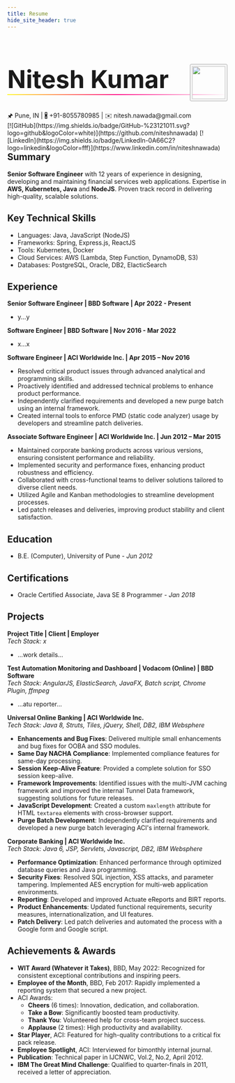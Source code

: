 ```yaml
---
title: Resume
hide_site_header: true
---
```

<h1 id="nitesh-kumar" style="font-size: 4em; border-bottom: 2px solid transparent; border-image: linear-gradient(0.25turn, rgba(255, 249, 34), rgba(255, 0, 128), rgba(56, 2, 155, 0)); border-image-slice: 1;">
  Nitesh Kumar
  <img src="https://avatars.githubusercontent.com/u/20726043" style="float: right; width: 1.35em; margin-bottom: -0.3em; border: solid whitesmoke 4px; border-radius: 2px; outline: solid darkgrey 1px;">
</h1>
<!--
# Nitesh Kumar
<img src="https://avatars.githubusercontent.com/u/20726043" style="float: right; width: 80px; margin-left: 12px; border: solid whitesmoke 4px; border-radius: 2px"/>
-->
🖈 Pune, IN | 🖁 +91-8055780985 | ✉ nitesh.nawada@gmail.com
<span style="float: right">
  [![GitHub](https://img.shields.io/badge/GitHub-%23121011.svg?logo=github&logoColor=white)](https://github.com/niteshnawada)
  [![LinkedIn](https://img.shields.io/badge/LinkedIn-0A66C2?logo=linkedin&logoColor=fff)](https://www.linkedin.com/in/niteshnawada)
</span>

## Summary
**Senior Software Engineer** with 12 years of experience in designing, developing and maintaining financial services web applications. Expertise in **AWS, Kubernetes, Java** and **NodeJS**. Proven track record in delivering high-quality, scalable solutions.

## Key Technical Skills
- Languages: Java, JavaScript (NodeJS)
- Frameworks: Spring, Express.js, ReactJS
- Tools: Kubernetes, Docker
- Cloud Services: AWS (Lambda, Step Function, DynamoDB, S3)
- Databases: PostgreSQL, Oracle, DB2, ElacticSearch

## Experience <!-- TODO: Update all projects -->
**Senior Software Engineer | BBD Software | Apr 2022 - Present**
-  y...y

**Software Engineer | BBD Software | Nov 2016 - Mar 2022**
-  x...x

**Software Engineer | ACI Worldwide Inc. | Apr 2015 – Nov 2016**
- Resolved critical product issues through advanced analytical and programming skills.
- Proactively identified and addressed technical problems to enhance product performance.
- Independently clarified requirements and developed a new purge batch using an internal framework.
- Created internal tools to enforce PMD (static code analyzer) usage by developers and streamline patch deliveries. 

**Associate Software Engineer | ACI Worldwide Inc. | Jun 2012 – Mar 2015**
- Maintained corporate banking products across various versions, ensuring consistent performance and reliability.
- Implemented security and performance fixes, enhancing product robustness and efficiency.
- Collaborated with cross-functional teams to deliver solutions tailored to diverse client needs.
- Utilized Agile and Kanban methodologies to streamline development processes.
- Led patch releases and deliveries, improving product stability and client satisfaction.

## Education
- B.E. (Computer), University of Pune - *Jun 2012*

## Certifications
- Oracle Certified Associate, Java SE 8 Programmer - *Jan 2018*

## Projects <!-- TODO: Update all projects -->
**Project Title | Client | Employer**
<br>*Tech Stack: x* 
- ...work details...

**Test Automation Monitoring and Dashboard | Vodacom (Online) | BBD Software**
<br>*Tech Stack: AngularJS, ElasticSearch, JavaFX, Batch script, Chrome Plugin, ffmpeg* 
- ...atu reporter...

**Universal Online Banking | ACI Worldwide Inc.**
<br>*Tech Stack: Java 8, Struts, Tiles, jQuery, Shell, DB2, IBM Websphere*
- **Enhancements and Bug Fixes**: Delivered multiple small enhancements and bug fixes for OOBA and SSO modules.
- **Same Day NACHA Compliance**: Implemented compliance features for same-day processing.
- **Session Keep-Alive Feature**: Provided a complete solution for SSO session keep-alive.
- **Framework Improvements**: Identified issues with the multi-JVM caching framework and improved the internal Tunnel Data framework, suggesting solutions for future releases.
- **JavaScript Development**: Created a custom `maxlength` attribute for HTML `textarea` elements with cross-browser support.
- **Purge Batch Development**: Independently clarified requirements and developed a new purge batch leveraging ACI's internal framework.

**Corporate Banking | ACI Worldwide Inc.**
<br>*Tech Stack: Java 6, JSP, Servlets, Javascript, DB2, IBM Websphere*
- **Performance Optimization**: Enhanced performance through optimized database queries and Java programming.
- **Security Fixes**: Resolved SQL injection, XSS attacks, and parameter tampering. Implemented AES encryption for multi-web application environments.
- **Reporting**: Developed and improved Actuate eReports and BIRT reports.
- **Product Enhancements**: Updated functional requirements, security measures, internationalization, and UI features.
- **Patch Delivery**: Led patch deliveries and automated the process with a Google form and Google script.



## Achievements & Awards
- **WIT Award (Whatever it Takes)**, BBD, May 2022: Recognized for consistent exceptional contributions and inspiring peers.
- **Employee of the Month**, BBD, Feb 2017: Rapidly implemented a reporting system that secured a new project.
- ACI Awards:
  - **Cheers** (6 times): Innovation, dedication, and collaboration.
  - **Take a Bow**: Significantly boosted team productivity.
  - **Thank You**: Volunteered help for cross-team project success.
  - **Applause** (2 times): High productivity and availability.
- **Star Player**, ACI: Featured for high-quality contributions to a critical fix pack release.
- **Employee Spotlight**, ACI: Interviewed for bimonthly internal journal.
- **Publication**: Technical paper in IJCNWC, Vol.2, No.2, April 2012.
- **IBM The Great Mind Challenge**: Qualified to quarter-finals in 2011, received a letter of appreciation.
